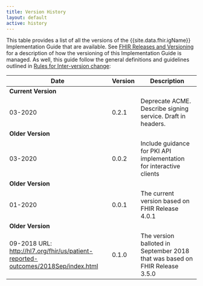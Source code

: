 ```yaml
---
title: Version History
layout: default
active: history
---
```


This table provides a list of all the versions of the {{site.data.fhir.igName}} Implementation Guide that are available. See [FHIR Releases and Versioning](http://build.fhir.org/versions.html#versions) for a description of how the versioning of this Implementation Guide is managed.  As well, this guide follow the general definitions and guidelines outlined in [Rules for Inter-version change](http://build.fhir.org/versions.html#change):

|Date|Version|Description|
|---|---|---|
|**Current Version**|
|03-2020|0.2.1|Deprecate ACME. Describe signing service. Draft in headers.|
|**Older Version**|
|03-2020|0.0.2|Include guidance for PKI API implementation for interactive clients|
|**Older Version**|
|01-2020|0.0.1|The current version based on FHIR Release 4.0.1|
|**Older Version**|
|09-2018 URL: http://hl7.org/fhir/us/patient-reported-outcomes/2018Sep/index.html|0.1.0| The version balloted in September 2018 that was based on FHIR Release 3.5.0|
